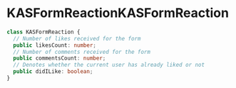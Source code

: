 # <a name="kasformreaction"></a><span data-ttu-id="06633-101">KASFormReaction</span><span class="sxs-lookup"><span data-stu-id="06633-101">KASFormReaction</span></span>
```typescript
class KASFormReaction {
  // Number of likes received for the form
  public likesCount: number;
  // Number of comments received for the form
  public commentsCount: number;
  // Denotes whether the current user has already liked or not
  public didILike: boolean;
}
```

